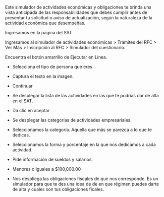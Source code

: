 Este simulador de actividades económicas y obligaciones te brinda una vista anticipada de las responsabilidades que debes cumplir antes de presentar tu solicitud o aviso de actualización, según la naturaleza de la actividad económica que desempeñas.

Ingresamos en la pagina del SAT

Ingresamos al simulador de actividades económicas > Trámites del RFC > Ver Más > Inscripción al RFC > Simulador del cuestionario.

Encuentra el botón amarrillo de Ejecutar en Línea. 

- Selecciona el tipo de persona que eres. 

- Captura el texto en la imagen. 

- Continuar
- Se desplegar la lista de las actividades en las que te podrías dar de alta en el SAT. 
- Da clic en aceptar 
- Se desplegar las categorías de actividades empresariales. 
- Seleccionamos la categoría. Aquella que más se parezca a lo que te dedicas. 
- Seleccionamos la forma y porcentaje en la que nos dedicamos a cada actividad. 
- Pide información de sueldos y salarios. 
- Menores o iguales a $100,000.00
- Nos despliega las obligaciones fiscales de que nos corresponde. 
Es un simulador para que te des una idea de de en que régimen puedes darte de alta y cuales son tus obligaciones ficales. 






















































